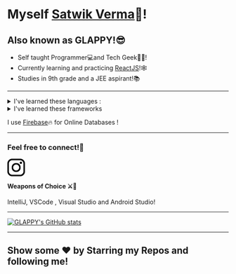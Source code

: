 # Myself <a href='https://github.com/glappy-py'>Satwik Verma</a>👋!
<h2>Also known as GLAPPY!😎</h2>

<ul>
<li>Self taught Programmer💻and Tech Geek👨‍💻! </li>
  <li>Currently learning and practicing <a target="_blank" href='https://reactjs.org/'>ReactJS</a>!🕸</li>
  <li>Studies in 9th grade and a JEE aspirant!📚</li>

</ul>

  <hr/>
<details >
<summary>I've learned these languages : </summary>
<ul>
  <li>Java</li>
  <li>Python</li>
  <li>JavaScript</li>
  <li>C#</li>
  <li>Everyone learns HTML and CSS 🤣</li>
</ul>
  </details>
  <details >
  <summary>I've learned these frameworks</summary>
<ul>
  <li>Flutter</li>
  <li>Android Native</li>
  <li>JQuery</li>
  <li>React</li>
  <li>Unity</li>
  <li>Unreal Engine</li>
</ul></details>

I use <a target="_blank" href='https://firebase.google.com/'>Firebase</a>🔥 for Online Databases !<hr/>
### Feel free to connect!💃
  <a target="_blank" href='https://www.instagram.com/glappyverma/'>
    <img src='./img/insta.png' align='left' width='40px'>
  </a>
<br/>
<br>
<h4>Weapons of Choice ⚔🏹</h4>
IntelliJ, VSCode , Visual Studio and Android Studio!
<hr>

[![GLAPPY's GitHub stats](https://github-readme-stats.vercel.app/api?username=glappy-py&theme=dark)](https://github.com/anuraghazra/github-readme-stats)


<hr/>
<h2>Show some ❤ by Starring my Repos and following me!<h2/>
